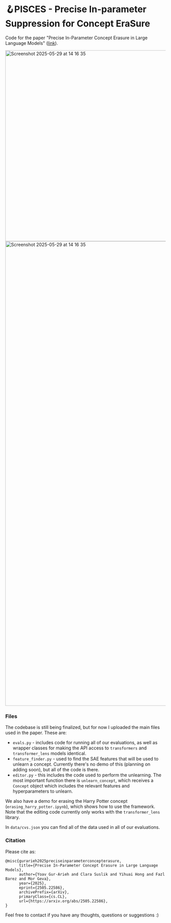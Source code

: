 # 🪝PISCES - Precise In-parameter Suppression for Concept EraSure
Code for the paper "Precise In-Parameter Concept Erasure in Large Language Models" ([link](https://arxiv.org/pdf/2505.22586)).

<img width="600" alt="Screenshot 2025-05-29 at 14 16 35" src="https://github.com/user-attachments/assets/5f36b9a2-fe02-42f3-b514-7b17405de956" />


<img width="1460" alt="Screenshot 2025-05-29 at 14 16 35" src="https://github.com/user-attachments/assets/434fcccb-78ae-49b9-ac4b-0d9306a618ba" />

### Files
The codebase is still being finalized, but for now I uploaded the main files used in the paper. These are:
- `evals.py` - includes code for running all of our evaluations, as well as wrapper classes for making the API access to `transformers` and `transformer_lens` models identical.
- `feature_finder.py` - used to find the SAE features that will be used to unlearn a concept. Currently there's no demo of this (planning on adding soon), but all of the code is there.
- `editor.py` - this includes the code used to perform the unlearning. The most important function there is `unlearn_concept`, which receives a `Concept` object which includes the relevant features and hyperparameters to unlearn.

We also have a demo for erasing the Harry Potter concept (`erasing_harry_potter.ipynb`), which shows how to use the framework. Note that the editing code currently only works with the `transformer_lens` library.

In `data/cvs.json` you can find all of the data used in all of our evaluations.

### Citation
Please cite as:

```
@misc{gurarieh2025preciseinparameterconcepterasure,
      title={Precise In-Parameter Concept Erasure in Large Language Models}, 
      author={Yoav Gur-Arieh and Clara Suslik and Yihuai Hong and Fazl Barez and Mor Geva},
      year={2025},
      eprint={2505.22586},
      archivePrefix={arXiv},
      primaryClass={cs.CL},
      url={https://arxiv.org/abs/2505.22586}, 
}
```


Feel free to contact if you have any thoughts, questions or suggestions :)
